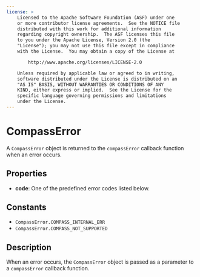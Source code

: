 ```yaml
---
license: >
    Licensed to the Apache Software Foundation (ASF) under one
    or more contributor license agreements.  See the NOTICE file
    distributed with this work for additional information
    regarding copyright ownership.  The ASF licenses this file
    to you under the Apache License, Version 2.0 (the
    "License"); you may not use this file except in compliance
    with the License.  You may obtain a copy of the License at

        http://www.apache.org/licenses/LICENSE-2.0

    Unless required by applicable law or agreed to in writing,
    software distributed under the License is distributed on an
    "AS IS" BASIS, WITHOUT WARRANTIES OR CONDITIONS OF ANY
    KIND, either express or implied.  See the License for the
    specific language governing permissions and limitations
    under the License.
---
```


# CompassError

A `CompassError` object is returned to the `compassError` callback function when an error occurs.

## Properties

- __code__: One of the predefined error codes listed below.

## Constants

- `CompassError.COMPASS_INTERNAL_ERR`
- `CompassError.COMPASS_NOT_SUPPORTED`

## Description

When an error occurs, the `CompassError` object is passed as a
parameter to a `compassError` callback function.
